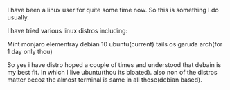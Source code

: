 I have been a linux user for quite some time now. So this is something I do usually. 

I have tried various linux distros including:

Mint
monjaro
elementray
debian 10
ubuntu(current)
tails os
garuda
arch(for 1 day only thou)

So yes i have distro hoped a couple of times and understood that debain is my best fit. In which I live ubuntu(thou its bloated). also non of the distros matter becoz the almost terminal is same in all those(debian based).

